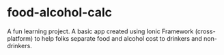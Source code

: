 # food-alcohol-calc
A fun learning project. A basic app created using Ionic Framework (cross-platform) to help folks separate food and alcohol cost to drinkers and non-drinkers. 
